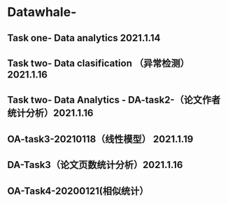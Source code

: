 # Datawhale-

## Task one- Data analytics  2021.1.14
## Task two- Data clasification （异常检测） 2021.1.16 
## Task two- Data Analytics - DA-task2-（论文作者统计分析）2021.1.16
## OA-task3-20210118（线性模型） 2021.1.19
## DA-Task3（论文页数统计分析）2021.1.16
## OA-Task4-20200121(相似统计）
